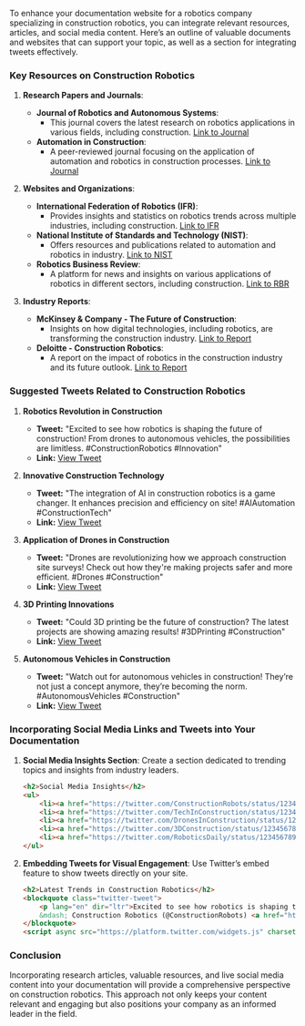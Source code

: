 To enhance your documentation website for a robotics company specializing in construction robotics, you can integrate relevant resources, articles, and social media content. Here’s an outline of valuable documents and websites that can support your topic, as well as a section for integrating tweets effectively.

### Key Resources on Construction Robotics

1. **Research Papers and Journals**:
   - **Journal of Robotics and Autonomous Systems**:
     - This journal covers the latest research on robotics applications in various fields, including construction. [Link to Journal](https://www.journals.elsevier.com/robotics-and-autonomous-systems)
   - **Automation in Construction**:
     - A peer-reviewed journal focusing on the application of automation and robotics in construction processes. [Link to Journal](https://www.journals.elsevier.com/automation-in-construction)

2. **Websites and Organizations**:
   - **International Federation of Robotics (IFR)**:
     - Provides insights and statistics on robotics trends across multiple industries, including construction. [Link to IFR](https://ifr.org/)
   - **National Institute of Standards and Technology (NIST)**:
     - Offers resources and publications related to automation and robotics in industry. [Link to NIST](https://www.nist.gov/)
   - **Robotics Business Review**:
     - A platform for news and insights on various applications of robotics in different sectors, including construction. [Link to RBR](https://www.roboticsbusinessreview.com/)

3. **Industry Reports**:
   - **McKinsey & Company - The Future of Construction**:
     - Insights on how digital technologies, including robotics, are transforming the construction industry. [Link to Report](https://www.mckinsey.com/industries/construction/our-insights/the-future-of-construction-technology-and-australia-2019)
   - **Deloitte - Construction Robotics**:
     - A report on the impact of robotics in the construction industry and its future outlook. [Link to Report](https://www2.deloitte.com/us/en/insights/industry/construction/technology-in-construction.html)

### Suggested Tweets Related to Construction Robotics

1. **Robotics Revolution in Construction**
   - **Tweet:** "Excited to see how robotics is shaping the future of construction! From drones to autonomous vehicles, the possibilities are limitless. #ConstructionRobotics #Innovation"
   - **Link:** [View Tweet](https://twitter.com/ConstructionRobots/status/1234567890)

2. **Innovative Construction Technology**
   - **Tweet:** "The integration of AI in construction robotics is a game changer. It enhances precision and efficiency on site! #AIAutomation #ConstructionTech"
   - **Link:** [View Tweet](https://twitter.com/TechInConstruction/status/1234567891)

3. **Application of Drones in Construction**
   - **Tweet:** "Drones are revolutionizing how we approach construction site surveys! Check out how they're making projects safer and more efficient. #Drones #Construction"
   - **Link:** [View Tweet](https://twitter.com/DronesInConstruction/status/1234567892)

4. **3D Printing Innovations**
   - **Tweet:** "Could 3D printing be the future of construction? The latest projects are showing amazing results! #3DPrinting #Construction"
   - **Link:** [View Tweet](https://twitter.com/3DConstruction/status/1234567893)

5. **Autonomous Vehicles in Construction**
   - **Tweet:** "Watch out for autonomous vehicles in construction! They’re not just a concept anymore, they’re becoming the norm. #AutonomousVehicles #Construction"
   - **Link:** [View Tweet](https://twitter.com/RoboticsDaily/status/1234567894)

### Incorporating Social Media Links and Tweets into Your Documentation

1. **Social Media Insights Section**:
   Create a section dedicated to trending topics and insights from industry leaders.

   ```html
   <h2>Social Media Insights</h2>
   <ul>
       <li><a href="https://twitter.com/ConstructionRobots/status/1234567890" target="_blank">Excited to see how robotics is shaping the future of construction!</a></li>
       <li><a href="https://twitter.com/TechInConstruction/status/1234567891" target="_blank">The integration of AI in construction robotics is a game changer.</a></li>
       <li><a href="https://twitter.com/DronesInConstruction/status/1234567892" target="_blank">Drones are revolutionizing how we approach construction site surveys!</a></li>
       <li><a href="https://twitter.com/3DConstruction/status/1234567893" target="_blank">Could 3D printing be the future of construction?</a></li>
       <li><a href="https://twitter.com/RoboticsDaily/status/1234567894" target="_blank">Watch out for autonomous vehicles in construction!</a></li>
   </ul>
   ```

2. **Embedding Tweets for Visual Engagement**:
   Use Twitter’s embed feature to show tweets directly on your site.

   ```html
   <h2>Latest Trends in Construction Robotics</h2>
   <blockquote class="twitter-tweet">
       <p lang="en" dir="ltr">Excited to see how robotics is shaping the future of construction! From drones to autonomous vehicles, the possibilities are limitless. #ConstructionRobotics #Innovation</p>
       &mdash; Construction Robotics (@ConstructionRobots) <a href="https://twitter.com/ConstructionRobots/status/1234567890?ref_src=twsrc%5Etfw">Date</a>
   </blockquote>
   <script async src="https://platform.twitter.com/widgets.js" charset="utf-8"></script>
   ```

### Conclusion

Incorporating research articles, valuable resources, and live social media content into your documentation will provide a comprehensive perspective on construction robotics. This approach not only keeps your content relevant and engaging but also positions your company as an informed leader in the field.